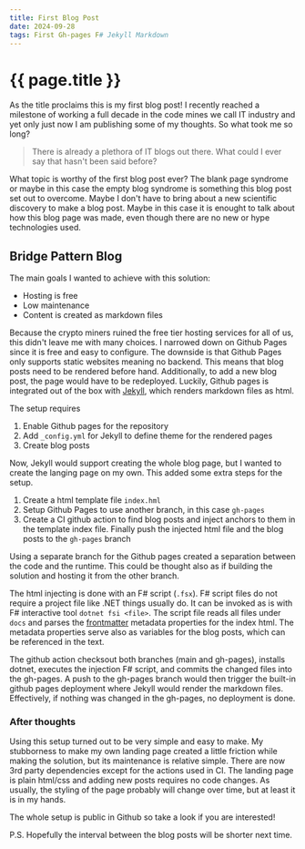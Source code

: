 ```yaml
---
title: First Blog Post
date: 2024-09-28
tags: First Gh-pages F# Jekyll Markdown
---
```


# {{ page.title }}

As the title proclaims this is my first blog post! I recently reached a milestone of working a full decade in the code mines we call IT industry and yet only just now I am publishing some of my thoughts. So what took me so long?

> There is already a plethora of IT blogs out there. What could I ever say that hasn't been said before?

What topic is worthy of the first blog post ever? The blank page syndrome or maybe in this case the empty blog syndrome is something this blog post set out to overcome. Maybe I don't have to bring about a new scientific discovery to make a blog post. Maybe in this case it is enought to talk about how this blog page was made, even though there are no new or hype technologies used.

## Bridge Pattern Blog

The main goals I wanted to achieve with this solution:

- Hosting is free
- Low maintenance
- Content is created as markdown files

Because the crypto miners ruined the free tier hosting services for all of us, this didn't leave me with many choices. I narrowed down on Github Pages since it is free and easy to configure. The downside is that Github Pages only supports static websites meaning no backend. This means that blog posts need to be rendered before hand. Additionally, to add a new blog post, the page would have to be redeployed. Luckily, Github pages is integrated out of the box with [Jekyll](https://jekyllrb.com/), which renders markdown files as html.

The setup requires

1. Enable Github pages for the repository
2. Add `_config.yml` for Jekyll to define theme for the rendered pages
3. Create blog posts

Now, Jekyll would support creating the whole blog page, but I wanted to create the langing page on my own. This added some extra steps for the setup.

1. Create a html template file `index.hml`
3. Setup Github Pages to use another branch, in this case `gh-pages`
2. Create a CI github action to find blog posts and inject anchors to them in the template index file. Finally push the injected html file and the blog posts to the `gh-pages` branch

Using a separate branch for the Github pages created a separation between the code and the runtime. This could be thought also as if building the solution and hosting it from the other branch.

The html injecting is done with an F# script (`.fsx`). F# script files do not require a project file like .NET things usually do. It can be invoked as is with F# interactive tool `dotnet fsi <file>`. The script file reads all files under `docs` and parses the [frontmatter](https://jekyllrb.com/docs/front-matter/) metadata properties for the index html. The metadata properties serve also as variables for the blog posts, which can be referenced in the text.

The github action checksout both branches (main and gh-pages), installs dotnet, executes the injection F# script, and commits the changed files into the gh-pages. A push to the gh-pages branch would then trigger the built-in github pages deployment where Jekyll would render the markdown files. Effectively, if nothing was changed in the gh-pages, no deployment is done.

### After thoughts

Using this setup turned out to be very simple and easy to make. My stubborness to make my own landing page created a little friction while making the solution, but its maintenance is relative simple. There are now 3rd party dependencies except for the actions used in CI. The landing page is plain html/css and adding new posts requires no code changes. As usually, the styling of the page probably will change over time, but at least it is in my hands.

The whole setup is public in Github so take a look if you are interested!

P.S. Hopefully the interval between the blog posts will be shorter next time.
